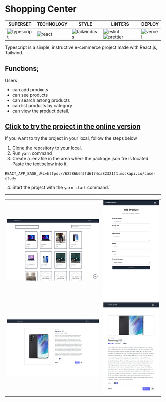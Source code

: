 # Shopping Center

<!-- prettier-ignore -->
| SUPERSET | TECHNOLOGY | STYLE | LINTERS | DEPLOY |
|--|--|--|--|--|
|![typescript](https://img.shields.io/badge/TypeScript-007ACC?style=for-the-badge&logo=typescript&logoColor=white) | ![react](https://img.shields.io/badge/React-20232A?style=for-the-badge&logo=react&logoColor=61DAFB)| ![tailwindcss](https://img.shields.io/badge/Tailwind_CSS-38B2AC?style=for-the-badge&logo=tailwind-css&logoColor=white)|![eslint](https://img.shields.io/badge/eslint-3A33D1?style=for-the-badge&logo=eslint&logoColor=white)![prettier](https://img.shields.io/badge/prettier-1A2C34?style=for-the-badge&logo=prettier&logoColor=F7BA3E) | ![vercel](https://img.shields.io/badge/Vercel-000000?style=for-the-badge&logo=vercel&logoColor=white)|

Typescript is a simple, instructive e-commerce project made with React.js, Tailwind.
## Functions;

Users
- can add products
- can see products
- can search among products
- can list products by category
- can view the product detail.

## [Click to try the project in the online version](https://shopping-center-eight.vercel.app/)

<!-- prettier-ignore -->
If you want to try the project in your local, follow the steps below

1. Clone the repository to your local.
2. Run `yarn` command
3. Create a .env file in the area where the package.json file is located. Paste the text below into it.

```
REACT_APP_BASE_URL=https://62286b649fd6174ca82321f1.mockapi.io/case-study
```

4. Start the project with the `yarn start` command.`

---

<!-- prettier-ignore -->
| | |
|-----------------------|--------------------|
| ![homepage](./forReadme/homepage.webp) | ![mhomepage](./forReadme/add-product.webp) |
| ![homepage](./forReadme/product-detail.webp) | ![mhomepage](./forReadme/product-detail-responsive.webp) |